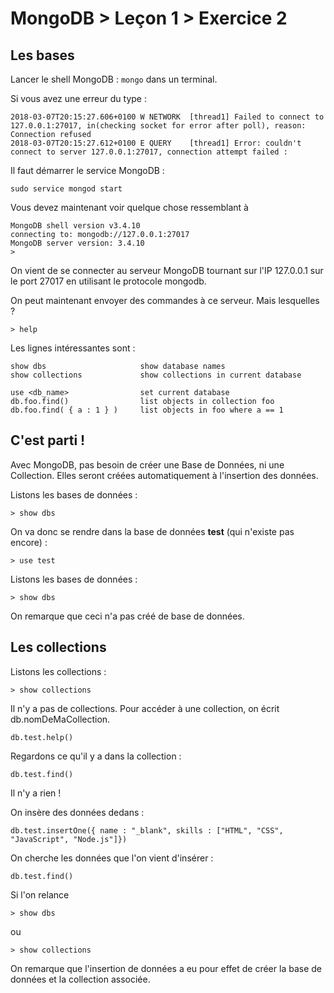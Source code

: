 # MongoDB > Leçon 1 > Exercice 2

## Les bases

Lancer le shell MongoDB : `mongo` dans un terminal.

Si vous avez une erreur du type :

```
2018-03-07T20:15:27.606+0100 W NETWORK  [thread1] Failed to connect to 127.0.0.1:27017, in(checking socket for error after poll), reason: Connection refused
2018-03-07T20:15:27.612+0100 E QUERY    [thread1] Error: couldn't connect to server 127.0.0.1:27017, connection attempt failed :
```

Il faut démarrer le service MongoDB :
```
sudo service mongod start
```

Vous devez maintenant voir quelque chose ressemblant à

```
MongoDB shell version v3.4.10
connecting to: mongodb://127.0.0.1:27017
MongoDB server version: 3.4.10
>
```

On vient de se connecter au serveur MongoDB tournant sur l'IP 127.0.0.1 sur le port 27017 en utilisant le protocole mongodb.

On peut maintenant envoyer des commandes à ce serveur. Mais lesquelles ?

```
> help
```

Les lignes intéressantes sont :
```
show dbs                     show database names
show collections             show collections in current database

use <db_name>                set current database
db.foo.find()                list objects in collection foo
db.foo.find( { a : 1 } )     list objects in foo where a == 1
```

## C'est parti !

Avec MongoDB, pas besoin de créer une Base de Données, ni une Collection. Elles seront créées automatiquement à l'insertion des données.

Listons les bases de données :
```
> show dbs
```

On va donc se rendre dans la base de données **test** (qui n'existe pas encore) :

```
> use test
```

Listons les bases de données :
```
> show dbs
```
On remarque que ceci n'a pas créé de base de données.

## Les collections

Listons les collections :
```
> show collections
```

Il n'y a pas de collections.
Pour accéder à une collection, on écrit db.nomDeMaCollection.

```
db.test.help()
```

Regardons ce qu'il y a dans la collection :

```
db.test.find()
```

Il n'y a rien !

On insère des données dedans :
```
db.test.insertOne({ name : "_blank", skills : ["HTML", "CSS", "JavaScript", "Node.js"]})
```

On cherche les données que l'on vient d'insérer :
```
db.test.find()
```

Si l'on relance
```
> show dbs
```
ou
```
> show collections
```


On remarque que l'insertion de données a eu pour effet de créer la base de données et la collection associée.
